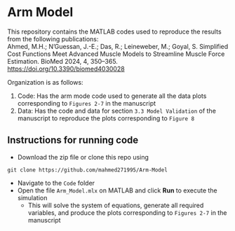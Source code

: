 # Arm Model

This repository contains the MATLAB codes used to reproduce the results from the following publications:  
Ahmed, M.H.; N’Guessan, J.-E.; Das, R.; Leineweber, M.; Goyal, S. Simplified Cost Functions Meet Advanced Muscle Models to Streamline Muscle Force Estimation. BioMed 2024, 4, 350–365. https://doi.org/10.3390/biomed4030028

Organization is as follows:
1. Code: Has the arm mode code used to generate all the data plots corresponding to `Figures 2-7` in the manuscript
2. Data: Has the code and data for section `3.3 Model Validation` of the manuscript to reproduce the plots corresponding to `Figure 8`

## Instructions for running code
* Download the zip file or clone this repo using
```
git clone https://github.com/mahmed271995/Arm-Model
```
* Navigate to the `Code` folder
* Open the file `Arm_Model.mlx` on MATLAB and click **Run** to execute the simulation
  - This will solve the system of equations, generate all required variables, and produce the plots corresponding to `Figures 2-7` in the manuscript





